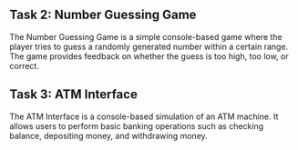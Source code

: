 ## Task 2: Number Guessing Game 
The Number Guessing Game is a simple console-based game where the player tries to guess a randomly generated number within a certain range.
The game provides feedback on whether the guess is too high, too low, or correct.

## Task 3: ATM Interface 
The ATM Interface is a console-based simulation of an ATM machine. 
It allows users to perform basic banking operations such as checking balance, depositing money, and withdrawing money.
